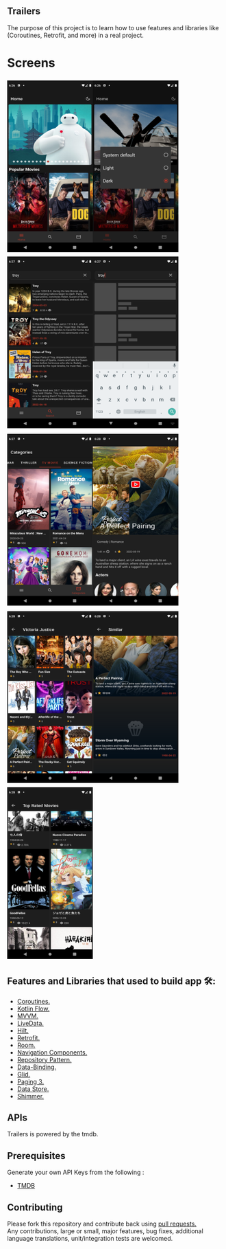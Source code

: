 ## Trailers 
The purpose of this project is to learn how to use features and libraries like (Coroutines, Retrofit, and more) in a real project.

# Screens

<img src="/img/Screenshot1.png" vspace="5" align= "left" height="400" width="200">
<img src="/img/Screenshot2.png" vspace="5" align= "left"  height="400" width="200">
<img src="/img/Screenshot3.png" vspace="5" height="400" width="200" >

<img src="/img/Screenshot4.png" vspace="5" align= "left" height="400" width="200" >
<img src="/img/Screenshot5.png" vspace="5" align= "left" height="400" width="200">
<img src="/img/Screenshot6.png" vspace="5" height="400" width="200">

<img src="/img/Screenshot7.png" vspace="5" align= "left" height="400" width="200">
<img src="/img/Screenshot8.png" vspace="5" align= "left" height="400" width="200">
<img src="/img/Screenshot9.png" vspace="5" height="400" width="200">


## Features and Libraries that  used to build app 🛠:
- <a href="https://developer.android.com/kotlin/coroutines">Coroutines.</a>
- <a href="https://developer.android.com/kotlin/flow">Kotlin Flow.</a>
- <a href="https://developer.android.com/topic/libraries/architecture/viewmodel">MVVM.</a>
- <a href="https://developer.android.com/topic/libraries/architecture/livedata">LiveData.</a>
- <a href="https://developer.android.com/training/dependency-injection/hilt-android?authuser=1">Hilt.</a>
- <a href="https://github.com/square/retrofit">Retrofit.</a>
- <a href="https://developer.android.com/training/data-storage/room">Room.</a>
- <a href="https://developer.android.com/guide/navigation/navigation-getting-started">Navigation Components.</a>
- <a href="https://developer.android.com/topic/architecture">Repository Pattern.</a>
- <a href="https://developer.android.com/topic/libraries/data-binding">Data-Binding.</a>
- <a href="https://github.com/bumptech/glide">Glid.</a>
- <a href="https://developer.android.com/topic/libraries/architecture/paging/v3-migration">Paging 3.</a>
- <a href="https://developer.android.com/topic/libraries/architecture/datastore">Data Store.</a>
- <a href="https://facebook.github.io/shimmer-android/">Shimmer.</a>


## APIs
Trailers is powered by the tmdb.

## Prerequisites
Generate your own API Keys from  the following : 

<ul>
<li><a href = 'https://www.themoviedb.org/documentation/api'>TMDB</a>
</ul>

## Contributing

Please fork this repository and contribute back using <a href="https://github.com/sajadio/Trailers-MDB/pulls">pull requests.</a><br>
Any contributions, large or small, major features, bug fixes, additional language translations, unit/integration tests are welcomed.
